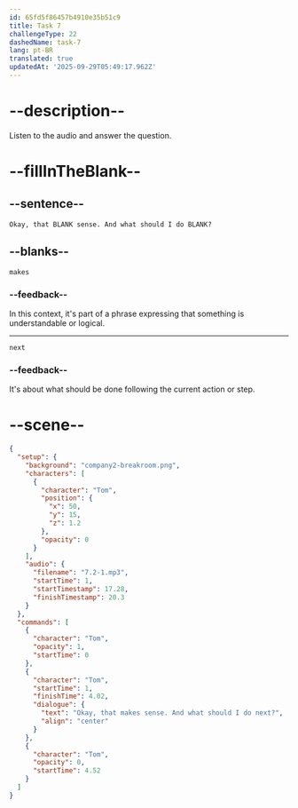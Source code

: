 ```yaml
---
id: 65fd5f86457b4910e35b51c9
title: Task 7
challengeType: 22
dashedName: task-7
lang: pt-BR
translated: true
updatedAt: '2025-09-29T05:49:17.962Z'
---
```


<!-- (Audio) Tom: Okay, that makes sense. And what should I do next? -->

# --description--

Listen to the audio and answer the question.

# --fillInTheBlank--

## --sentence--

`Okay, that BLANK sense. And what should I do BLANK?`

## --blanks--

`makes`

### --feedback--

In this context, it's part of a phrase expressing that something is understandable or logical.

---

`next`

### --feedback--

It's about what should be done following the current action or step.

# --scene--

```json
{
  "setup": {
    "background": "company2-breakroom.png",
    "characters": [
      {
        "character": "Tom",
        "position": {
          "x": 50,
          "y": 15,
          "z": 1.2
        },
        "opacity": 0
      }
    ],
    "audio": {
      "filename": "7.2-1.mp3",
      "startTime": 1,
      "startTimestamp": 17.28,
      "finishTimestamp": 20.3
    }
  },
  "commands": [
    {
      "character": "Tom",
      "opacity": 1,
      "startTime": 0
    },
    {
      "character": "Tom",
      "startTime": 1,
      "finishTime": 4.02,
      "dialogue": {
        "text": "Okay, that makes sense. And what should I do next?",
        "align": "center"
      }
    },
    {
      "character": "Tom",
      "opacity": 0,
      "startTime": 4.52
    }
  ]
}
```
